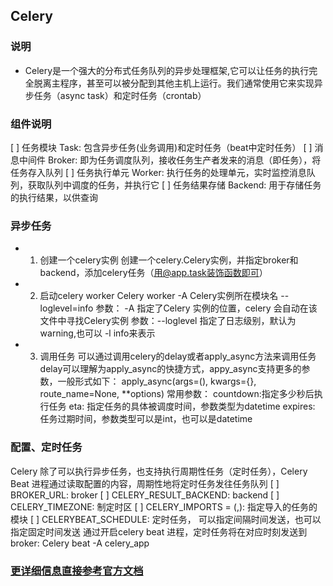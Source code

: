 ## Celery
### 说明 
- Celery是一个强大的分布式任务队列的异步处理框架,它可以让任务的执行完全脱离主程序，甚至可以被分配到其他主机上运行。我们通常使用它来实现异步任务（async task）和定时任务（crontab）

### 组件说明
[ ] 任务模块 Task: 包含异步任务(业务调用)和定时任务（beat中定时任务）
[ ] 消息中间件 Broker: 即为任务调度队列，接收任务生产者发来的消息（即任务），将任务存入队列
[ ] 任务执行单元 Worker: 执行任务的处理单元，实时监控消息队列，获取队列中调度的任务，并执行它
[ ] 任务结果存储 Backend: 用于存储任务的执行结果，以供查询

### 异步任务
- 1. 创建一个celery实例
创建一个celery.Celery实例，并指定broker和backend，添加celery任务（用@app.task装饰函数即可）

- 2. 启动celery worker
Celery worker -A Celery实例所在模块名 --loglevel=info
参数： -A 指定了Celery 实例的位置，celery 会自动在该文件中寻找Celery实例 
参数：--loglevel 指定了日志级别，默认为warning,也可以 -l info来表示

- 3. 调用任务
可以通过调用celery的delay或者apply_async方法来调用任务
delay可以理解为apply_async的快捷方式，appy_async支持更多的参数，一般形式如下：
apply_async(args=(), kwargs={}, route_name=None, **options)
常用参数：
countdown:指定多少秒后执行任务
eta: 指定任务的具体被调度时间，参数类型为datetime
expires: 任务过期时间，参数类型可以是int，也可以是datetime

### 配置、定时任务
Celery 除了可以执行异步任务，也支持执行周期性任务（定时任务），Celery Beat 进程通过读取配置的内容，周期性地将定时任务发往任务队列
[ ] BROKER_URL: broker
[ ] CELERY_RESULT_BACKEND: backend
[ ] CELERY_TIMEZONE: 制定时区
[ ] CELERY_IMPORTS = (,): 指定导入的任务的模块
[ ] CELERYBEAT_SCHEDULE: 定时任务， 可以指定间隔时间发送，也可以指定固定时间发送
通过开启celery beat 进程，定时任务将在对应时刻发送到broker:
Celery beat -A celery_app

### [更详细信息直接参考官方文档](http://docs.jinkan.org/docs/celery/getting-started/introduction.html)



